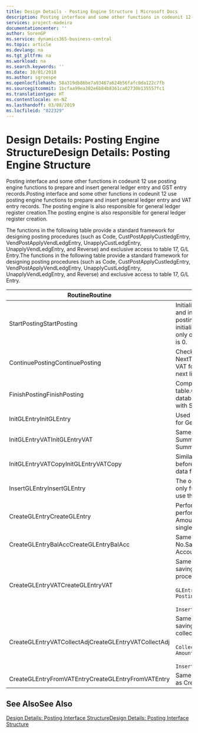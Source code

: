 ```yaml
---
title: Design Details - Posting Engine Structure | Microsoft Docs
description: Posting interface and some other functions in codeunit 12 use posting engine functions to prepare and insert general ledger entry and GST entry records. The posting engine is also responsible for general ledger register creation.
services: project-madeira
documentationcenter: ''
author: SorenGP
ms.service: dynamics365-business-central
ms.topic: article
ms.devlang: na
ms.tgt_pltfrm: na
ms.workload: na
ms.search.keywords: ''
ms.date: 10/01/2018
ms.author: sgroespe
ms.openlocfilehash: 58a319db86be7a93467a624b56fafc0da122c7fb
ms.sourcegitcommit: 1bcfaa99ea302e6b84b8361ca02730b135557fc1
ms.translationtype: HT
ms.contentlocale: en-NZ
ms.lasthandoff: 03/08/2019
ms.locfileid: "822329"
---
```

# <a name="design-details-posting-engine-structure"></a><span data-ttu-id="4a903-104">Design Details: Posting Engine Structure</span><span class="sxs-lookup"><span data-stu-id="4a903-104">Design Details: Posting Engine Structure</span></span>
<span data-ttu-id="4a903-105">Posting interface and some other functions in codeunit 12 use posting engine functions to prepare and insert general ledger entry and GST entry records.</span><span class="sxs-lookup"><span data-stu-id="4a903-105">Posting interface and some other functions in codeunit 12 use posting engine functions to prepare and insert general ledger entry and VAT entry records.</span></span> <span data-ttu-id="4a903-106">The posting engine is also responsible for general ledger register creation.</span><span class="sxs-lookup"><span data-stu-id="4a903-106">The posting engine is also responsible for general ledger register creation.</span></span>  
  
 <span data-ttu-id="4a903-107">The functions in the following table provide a standard framework for designing posting procedures (such as Code, CustPostApplyCustledgEntry, VendPostApplyVendLedgEntry, UnapplyCustLedgEntry, UnapplyVendLedgEntry, and Reverse) and exclusive access to table 17, G/L Entry.</span><span class="sxs-lookup"><span data-stu-id="4a903-107">The functions in the following table provide a standard framework for designing posting procedures (such as Code, CustPostApplyCustledgEntry, VendPostApplyVendLedgEntry, UnapplyCustLedgEntry, UnapplyVendLedgEntry, and Reverse) and exclusive access to table 17, G/L Entry.</span></span>  
  
|<span data-ttu-id="4a903-108">Routine</span><span class="sxs-lookup"><span data-stu-id="4a903-108">Routine</span></span>|<span data-ttu-id="4a903-109">Description</span><span class="sxs-lookup"><span data-stu-id="4a903-109">Description</span></span>|  
|-------------|---------------------------------------|  
|<span data-ttu-id="4a903-110">StartPosting</span><span class="sxs-lookup"><span data-stu-id="4a903-110">StartPosting</span></span>|<span data-ttu-id="4a903-111">Initialises posting buffer TempGLEntryBuf, locks G/L Entry and GST Entry tables, and initialises Accounting Period, G/L Register, and Exchange Rate.</span><span class="sxs-lookup"><span data-stu-id="4a903-111">Initializes posting buffer TempGLEntryBuf, locks G/L Entry and VAT Entry tables, and initializes Accounting Period, G/L Register, and Exchange Rate.</span></span> <span data-ttu-id="4a903-112">Should be called only once, then NextEntryNo is 0.</span><span class="sxs-lookup"><span data-stu-id="4a903-112">Should be called only once, then NextEntryNo is 0.</span></span>|  
|<span data-ttu-id="4a903-113">ContinuePosting</span><span class="sxs-lookup"><span data-stu-id="4a903-113">ContinuePosting</span></span>|<span data-ttu-id="4a903-114">Checks and posts unrealised GST for previous transaction increment NextTransactionNo and prepares post of next line.</span><span class="sxs-lookup"><span data-stu-id="4a903-114">Checks and posts unrealized VAT for previous transaction increment NextTransactionNo and prepares post of next line.</span></span>|  
|<span data-ttu-id="4a903-115">FinishPosting</span><span class="sxs-lookup"><span data-stu-id="4a903-115">FinishPosting</span></span>|<span data-ttu-id="4a903-116">Completes posting by inserting G/L entries from temporary buffer into database table.</span><span class="sxs-lookup"><span data-stu-id="4a903-116">Completes posting by inserting G/L entries from temporary buffer into database table.</span></span> <span data-ttu-id="4a903-117">Always used together with StartPosting.</span><span class="sxs-lookup"><span data-stu-id="4a903-117">Always used together with StartPosting.</span></span> <span data-ttu-id="4a903-118">Checks for inconsistencies.</span><span class="sxs-lookup"><span data-stu-id="4a903-118">Checks for inconsistencies.</span></span>|  
|<span data-ttu-id="4a903-119">InitGLEntry</span><span class="sxs-lookup"><span data-stu-id="4a903-119">InitGLEntry</span></span>|<span data-ttu-id="4a903-120">Used to initialise new G/L entry for Gen. Jnl Line.</span><span class="sxs-lookup"><span data-stu-id="4a903-120">Used to initialize new G/L entry for Gen. Jnl Line.</span></span> <span data-ttu-id="4a903-121">Returns GLEntry as parameter.</span><span class="sxs-lookup"><span data-stu-id="4a903-121">Returns GLEntry as parameter.</span></span>|  
|<span data-ttu-id="4a903-122">InitGLEntryVAT</span><span class="sxs-lookup"><span data-stu-id="4a903-122">InitGLEntryVAT</span></span>|<span data-ttu-id="4a903-123">Same as InitGLEntry, but also assigns Bal. Account No. and SummarizeVAT.</span><span class="sxs-lookup"><span data-stu-id="4a903-123">Same as InitGLEntry, but also assigns Bal. Account No. and SummarizeVAT.</span></span>|  
|<span data-ttu-id="4a903-124">InitGLEntryVATCopy</span><span class="sxs-lookup"><span data-stu-id="4a903-124">InitGLEntryVATCopy</span></span>|<span data-ttu-id="4a903-125">Similar to InitGLEntryGST, but also copies posting groups data from GST Entry before SummariseGST.</span><span class="sxs-lookup"><span data-stu-id="4a903-125">Similar to InitGLEntryVAT, but also copies posting groups data from VAT Entry before SummarizeVAT.</span></span>|  
|<span data-ttu-id="4a903-126">InsertGLEntry</span><span class="sxs-lookup"><span data-stu-id="4a903-126">InsertGLEntry</span></span>|<span data-ttu-id="4a903-127">The only function that inserts G/L entry into global TempGLEntryBuf table.</span><span class="sxs-lookup"><span data-stu-id="4a903-127">The only function that inserts G/L entry into global TempGLEntryBuf table.</span></span> <span data-ttu-id="4a903-128">Always use this function for insert.</span><span class="sxs-lookup"><span data-stu-id="4a903-128">Always use this function for insert.</span></span>|  
|<span data-ttu-id="4a903-129">CreateGLEntry</span><span class="sxs-lookup"><span data-stu-id="4a903-129">CreateGLEntry</span></span>|<span data-ttu-id="4a903-130">Performs an InitGLEntry, assigns Additional Currency Amount, and then performs InsertGLEntry.</span><span class="sxs-lookup"><span data-stu-id="4a903-130">Performs an InitGLEntry, assigns Additional Currency Amount, and then performs InsertGLEntry.</span></span> <span data-ttu-id="4a903-131">Replaces several lines of code with a single function call.</span><span class="sxs-lookup"><span data-stu-id="4a903-131">Replaces several lines of code with a single function call.</span></span>|  
|<span data-ttu-id="4a903-132">CreateGLEntryBalAcc</span><span class="sxs-lookup"><span data-stu-id="4a903-132">CreateGLEntryBalAcc</span></span>|<span data-ttu-id="4a903-133">Same as CreateGLEntry, but also assigns Bal. Account Type and Bal. Account No.</span><span class="sxs-lookup"><span data-stu-id="4a903-133">Same as CreateGLEntry, but also assigns Bal. Account Type and Bal. Account No.</span></span>|  
|<span data-ttu-id="4a903-134">CreateGLEntryVAT</span><span class="sxs-lookup"><span data-stu-id="4a903-134">CreateGLEntryVAT</span></span>|<span data-ttu-id="4a903-135">Same as CreateGLEntry, but with additional processing for posting groups and saving to temporary GST buffer:</span><span class="sxs-lookup"><span data-stu-id="4a903-135">Same as CreateGLEntry, but with additional processing for posting groups and saving to temporary VAT buffer:</span></span><br /><br /> `GLEntry.CopyPostingGroupsFromDtldCVBuf(DtldCVLedgEntryBuf,GenJnlLine."Gen. Posting Type");`<br /><br /> `InsertVATEntriesFromTemp(DtldCVLedgEntryBuf,GLEntry);`|  
|<span data-ttu-id="4a903-136">CreateGLEntryVATCollectAdj</span><span class="sxs-lookup"><span data-stu-id="4a903-136">CreateGLEntryVATCollectAdj</span></span>|<span data-ttu-id="4a903-137">Same as CreateGLEntry, but with additional collection of adjustments and saving to temporary GST buffer:</span><span class="sxs-lookup"><span data-stu-id="4a903-137">Same as CreateGLEntry, but with additional collection of adjustments and saving to temporary VAT buffer:</span></span><br /><br /> `CollectAdjustment(AdjAmount,GLEntry.Amount,GLEntry."Additional-Currency Amount",OriginalDateSet);`<br /><br /> `InsertVATEntriesFromTemp(DtldCVLedgEntryBuf,GLEntry);`|  
|<span data-ttu-id="4a903-138">CreateGLEntryFromVATEntry</span><span class="sxs-lookup"><span data-stu-id="4a903-138">CreateGLEntryFromVATEntry</span></span>|<span data-ttu-id="4a903-139">Same as CreateGLEntry, but also copies posting groups from GST entry.</span><span class="sxs-lookup"><span data-stu-id="4a903-139">Same as CreateGLEntry, but also copies posting groups from VAT entry.</span></span>|  
  
## <a name="see-also"></a><span data-ttu-id="4a903-140">See Also</span><span class="sxs-lookup"><span data-stu-id="4a903-140">See Also</span></span>  
 [<span data-ttu-id="4a903-141">Design Details: Posting Interface Structure</span><span class="sxs-lookup"><span data-stu-id="4a903-141">Design Details: Posting Interface Structure</span></span>](design-details-posting-interface-structure.md)